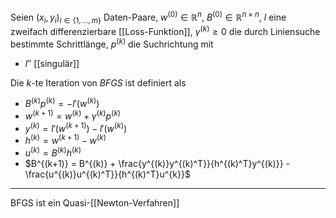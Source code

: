 Seien $(x_i, y_i)_{i \in \{ 1, \dots, m \}}$ Daten-Paare, $w^{(0)} \in \mathbb{R}^n$, $B^{(0)} \in \mathbb{R}^{n \times n}$, $l$ eine zweifach differenzierbare [[Loss-Funktion]], $\gamma^{(k)} \ge 0$ die durch Liniensuche bestimmte Schrittlänge, $p^{(k)}$ die Suchrichtung mit
- $l''$ [[singulär]]

Die $k$-te Iteration von *BFGS* ist definiert als
- $B^{(k)}p^{(k)} = -l'(w^{(k)})$
- $w^{(k+1)} = w^{(k)} + \gamma^{(k)}p^{(k)}$
- $y^{(k)} = l'(w^{(k+1)}) - l'(w^{(k)})$
- $h^{(k)} = w^{(k+1)} - w^{(k)}$
- $u^{(k)} = B^{(k)}h^{(k)}$
- $B^{(k+1)} = B^{(k)} + \frac{y^{(k)}y^{(k)^T}}{h^{(k)^T}y^{(k)}} - \frac{u^{(k)}u^{(k)^T}}{h^{(k)^T}u^{k}}$

---

BFGS ist ein Quasi-[[Newton-Verfahren]]